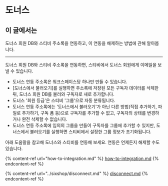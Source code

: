 # 도너스

## 이 글에서는

도너스 회원 DB와 스티비 주소록을 연동하고, 이 연동을 해제하는 방법에 관해 알아봅니다.

***

도너스 회원 DB와 스티비 주소록을 연동하면, 스티비에서 도너스 회원에게 이메일을 보낼 수 있습니다.

* 도너스 연동 주소록은 워크스페이스당 하나만 만들 수 있습니다.
* \[도너스에서 불러오기]를 실행하면 주소록에 저장된 모든 구독자 데이터를 삭제한 뒤, 도너스 회원 DB를 불러와 구독자로 새로 추가합니다.
* 도너스 '회원 등급'은 스티비 '그룹'으로 자동 분류됩니다.
* 도너스 연동 주소록에는 '도너스에서 불러오기'가 아닌 다른 방법(직접 추가하기, 파일로 추가하기, 구독 폼 등)으로 구독자를 추가할 수 없고, 구독자의 상태를 변경하거나 완전 삭제할 수 없습니다.
* 도너스 연동 주소록에 임의의 그룹을 만들어 구독자를 그룹에 추가할 수 있지만, 도너스에서 불러오기를 실행하면 스티비에서 설정한 그룹 정보가 초기화됩니다.

아래 도움말을 참고해 도너스와 스티비를 연동해 보세요. 연동은 언제든지 해제할 수도 있습니다.

{% content-ref url="how-to-integration.md" %}
[how-to-integration.md](how-to-integration.md)
{% endcontent-ref %}

{% content-ref url="../sixshop/disconnect.md" %}
[disconnect.md](../sixshop/disconnect.md)
{% endcontent-ref %}
